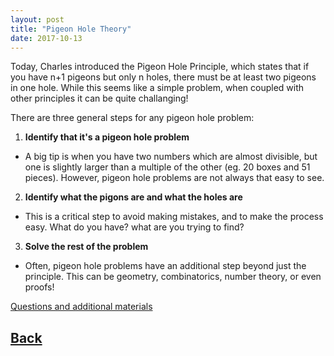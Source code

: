 ```yaml
---
layout: post
title: "Pigeon Hole Theory"
date: 2017-10-13
---
```

Today, Charles introduced the Pigeon Hole Principle, which states that if you have n+1 pigeons but only n holes, there must be at least two pigeons in one hole. While this seems like a simple problem, when coupled with other principles it can be quite challanging! 

There are three general steps for any pigeon hole problem:
  1. **Identify that it's a pigeon hole problem**
  * A big tip is when you have two numbers which are almost divisible, but one is slightly larger than a multiple of the other (eg. 20 boxes and 51 pieces). However, pigeon hole problems are not always that easy to see. 
   2. **Identify what the pigons are and what the holes are**
   * This is a critical step to avoid making mistakes, and to make the process easy. What do you have? what are you trying to find?
   3. **Solve the rest of the problem**
   * Often, pigeon hole problems have an additional step beyond just the principle. This can be geometry, combinatorics, number theory, or even proofs!

[Questions and additional materials](https://docs.google.com/document/d/1WuGOLmxC8-HkkIR877GtKr55kvMJNjpML6Ttpr5T1-4/edit?usp=sharing)


## [Back](/deca/blog)


